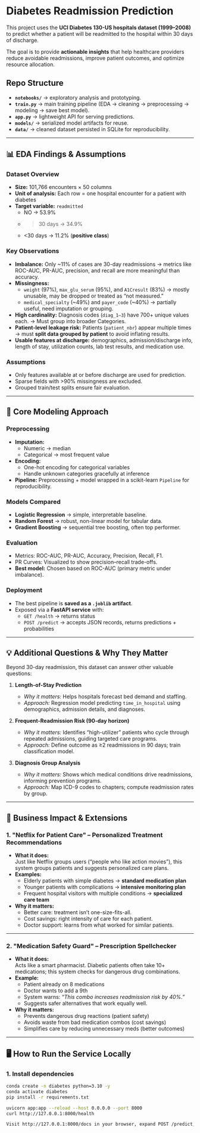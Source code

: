 # Diabetes Readmission Prediction

This project uses the **UCI Diabetes 130-US hospitals dataset (1999–2008)** to predict whether a patient will be readmitted to the hospital within 30 days of discharge.  

The goal is to provide **actionable insights** that help healthcare providers reduce avoidable readmissions, improve patient outcomes, and optimize resource allocation.  

## Repo Structure
- **`notebooks/`** → exploratory analysis and prototyping.  
- **`train.py`** → main training pipeline (EDA → cleaning → preprocessing → modeling → save best model).  
- **`app.py`** → lightweight API for serving predictions.  
- **`models/`** → serialized model artifacts for reuse.  
- **`data/`** → cleaned dataset persisted in SQLite for reproducibility. 
---

## 📊 EDA Findings & Assumptions

### Dataset Overview
- **Size:** 101,766 encounters × 50 columns  
- **Unit of analysis:** Each row = one hospital encounter for a patient with diabetes  
- **Target variable:** `readmitted`  
  - NO → 53.9%  
  - >30 days → 34.9%  
  - <30 days → 11.2% (**positive class**)  

### Key Observations
- **Imbalance:** Only ~11% of cases are 30-day readmissions → metrics like ROC-AUC, PR-AUC, precision, and recall are more meaningful than accuracy.  
- **Missingness:**  
  - `weight` (97%), `max_glu_serum` (95%), and `A1Cresult` (83%) → mostly unusable, may be dropped or treated as “not measured.”  
  - `medical_specialty` (~49%) and `payer_code` (~40%) → partially useful, need imputation or grouping.  
- **High cardinality:** Diagnosis codes (`diag_1–3`) have 700+ unique values each. → Must group into broader Categories.  
- **Patient-level leakage risk:** Patients (`patient_nbr`) appear multiple times → must **split data grouped by patient** to avoid inflating results.  
- **Usable features at discharge:** demographics, admission/discharge info, length of stay, utilization counts, lab test results, and medication use.

### Assumptions
- Only features available at or before discharge are used for prediction.  
- Sparse fields with >90% missingness are excluded.  
- Grouped train/test splits ensure fair evaluation.  

---

## 🤖 Core Modeling Approach

### Preprocessing
- **Imputation:**  
  - Numeric → median  
  - Categorical → most frequent value  
- **Encoding:**  
  - One-hot encoding for categorical variables  
  - Handle unknown categories gracefully at inference  
- **Pipeline:** Preprocessing + model wrapped in a scikit-learn `Pipeline` for reproducibility.  

### Models Compared
- **Logistic Regression** → simple, interpretable baseline.  
- **Random Forest** → robust, non-linear model for tabular data.  
- **Gradient Boosting** → sequential tree boosting, often top performer.  

### Evaluation
- Metrics: ROC-AUC, PR-AUC, Accuracy, Precision, Recall, F1.  
- PR Curves: Visualized to show precision–recall trade-offs.  
- **Best model:** Chosen based on ROC-AUC (primary metric under imbalance).  

### Deployment
- The best pipeline is **saved as a `.joblib` artifact**.  
- Exposed via a **FastAPI service** with:  
  - `GET /health` → returns status  
  - `POST /predict` → accepts JSON records, returns predictions + probabilities  

---

## 💡 Additional Questions & Why They Matter

Beyond 30-day readmission, this dataset can answer other valuable questions:

1. **Length-of-Stay Prediction**  
   - *Why it matters:* Helps hospitals forecast bed demand and staffing.  
   - *Approach:* Regression model predicting `time_in_hospital` using demographics, admission details, and diagnoses.  

2. **Frequent-Readmission Risk (90-day horizon)**  
   - *Why it matters:* Identifies “high-utilizer” patients who cycle through repeated admissions, guiding targeted care programs.  
   - *Approach:* Define outcome as ≥2 readmissions in 90 days; train classification model.  

3. **Diagnosis Group Analysis**  
   - *Why it matters:* Shows which medical conditions drive readmissions, informing prevention programs.  
   - *Approach:* Map ICD-9 codes to chapters; compute readmission rates by group.  

---

## 🏥 Business Impact & Extensions

### 1. "Netflix for Patient Care" – Personalized Treatment Recommendations
- **What it does:**  
  Just like Netflix groups users (“people who like action movies”), this system groups patients and suggests personalized care plans.  
- **Examples:**  
  - Elderly patients with simple diabetes → **standard medication plan**  
  - Younger patients with complications → **intensive monitoring plan**  
  - Frequent hospital visitors with multiple conditions → **specialized care team**  
- **Why it matters:**  
  - Better care: treatment isn’t one-size-fits-all.  
  - Cost savings: right intensity of care for each patient.  
  - Doctor support: learns from what worked for similar patients.

---

### 2. "Medication Safety Guard" – Prescription Spellchecker
- **What it does:**  
  Acts like a smart pharmacist. Diabetic patients often take 10+ medications; this system checks for dangerous drug combinations.  
- **Example:**  
  - Patient already on 8 medications  
  - Doctor wants to add a 9th  
  - System warns: *“This combo increases readmission risk by 40%.”*  
  - Suggests safer alternatives that work equally well.  
- **Why it matters:**  
  - Prevents dangerous drug reactions (patient safety)  
  - Avoids waste from bad medication combos (cost savings)  
  - Simplifies care by reducing unnecessary meds (better outcomes)

---

## 🖥 How to Run the Service Locally

### 1. Install dependencies
```bash
conda create -n diabetes python=3.10 -y
conda activate diabetes
pip install -r requirements.txt

uvicorn app:app --reload --host 0.0.0.0 --port 8000
curl http://127.0.0.1:8000/health

Visit http://127.0.0.1:8000/docs in your browser, expand POST /predict, and try a sample JSON input.
